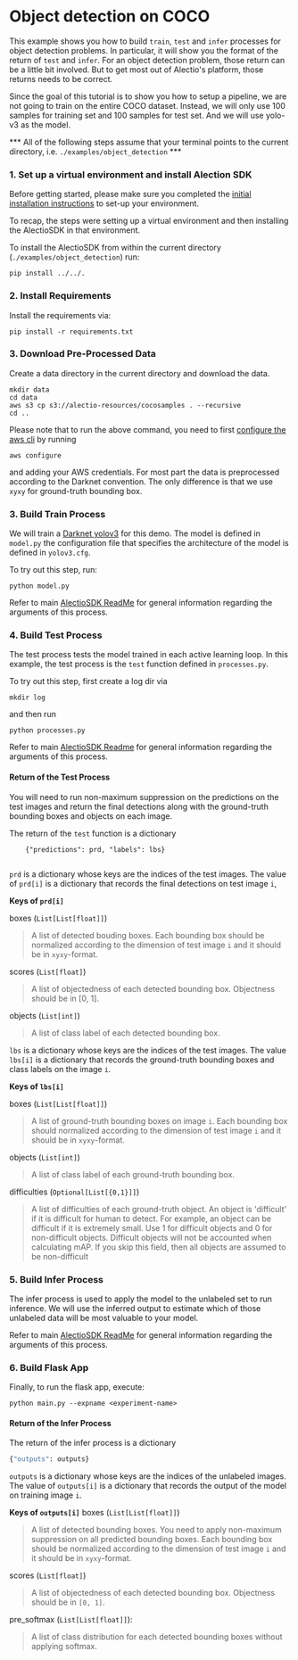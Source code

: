 # Object detection on COCO

This example shows you how to build `train`, `test` and `infer` processes
for object detection problems. In particular, it will show you the format
of the return of `test` and `infer`. For an object detection problem, those
return can be a little bit involved. But to get most out of Alectio's platform,
those returns needs to be correct. 

Since the goal of this tutorial is to show you how to setup a pipeline, 
we are not going to train on the entire COCO dataset. Instead, we will 
only use 100 samples for training set and 100 samples for test set. 
And we will use yolo-v3 as the model.

*** All of the following steps assume that your terminal points to the current directory, i.e. `./examples/object_detection` *** 

### 1. Set up a virtual environment and install Alection SDK
Before getting started, please make sure you completed the [initial installation instructions](../../README.md) to set-up your environment. 

To recap, the steps were setting up a virtual environment and then installing the AlectioSDK in that environment. 

To install the AlectioSDK from within the current directory (`./examples/object_detection`) run:

```
pip install ../../.
```

### 2. Install Requirements

Install the requirements via:
```
pip install -r requirements.txt
```

### 3. Download Pre-Processed Data
Create a data directory in the current directory and download the data.

```
mkdir data
cd data
aws s3 cp s3://alectio-resources/cocosamples . --recursive
cd .. 
```

Please note that to run the above command, you need to first [configure the aws cli](https://docs.aws.amazon.com/cli/latest/userguide/cli-chap-configure.html) by running
```
aws configure
```
and adding your AWS credentials. For most part the data is preprocessed according to the Darknet convention. The only difference is that we use `xyxy` for ground-truth bounding box. 

### 3. Build Train Process
We will train a [Darknet yolov3](https://pjreddie.com/media/files/papers/YOLOv3.pdf) for
this demo. The model is defined in `model.py` the configuration file that specifies the
architecture of the model is defined in `yolov3.cfg`.

To try out this step, run:

```
python model.py
```

Refer to main [AlectioSDK ReadMe](../../README.md) for general information regarding the 
arguments of this process.

### 4. Build Test Process
The test process tests the model trained in each active learning loop.
In this example, the test process is the `test` function defined 
in `processes.py`. 

To try out this step, first create a log dir via

```
mkdir log
```
and then run

```
python processes.py
```

Refer to main [AlectioSDK Readme](../../README.md) for general information regarding the 
arguments of this process.

#### Return of the Test Process 
You will need to run non-maximum suppression on the predictions on the test images and return 
the final detections along with the ground-truth bounding boxes and objects
on each image. 

The return of the `test` function is a dictionary 
```
    {"predictions": prd, "labels": lbs}
    
```

`prd` is a dictionary whose keys are the indices of the test 
images. The value of `prd[i]` is a dictionary that records the final
detections on test image `i`,

**Keys of `prd[i]`**

boxes (`List[List[float]]`)
>  A list of detected bouding boxes. 
    Each bounding box should be normalized according 
    to the dimension of test image `i` and it 
    should be in `xyxy`-format.
  
scores (`List[float]`)
> A list of objectedness of each detected
   bounding box. Objectness should be in \[0, 1\].

objects (`List[int]`)
> A list of class label of each detected 
    bounding box. 


`lbs` is a dictionary whose keys are the indices of the test images. 
The value `lbs[i]` is a dictionary that records the ground-truth bounding 
boxes and class labels on the image `i`.

**Keys of `lbs[i]`**

boxes (`List[List[float]]`)
> A list of ground-truth bounding boxes on image `i`.
    Each bounding box should normalized according to the dimension
    of test image `i` and it should be in `xyxy`-format.
 
objects (`List[int]`)
> A list of class label of each ground-truth bounding box.

difficulties (`Optional[List[{0,1}]]`)
> A list of difficulties of each ground-truth object. 
   An object is 'difficult' if it is difficult for human to detect. 
   For example, an object can be difficult if it is extremely small. 
   Use 1 for difficult objects and 0 for non-difficult objects.
   Difficult objects will not be accounted when calculating mAP.
   If you skip this field, then all objects are assumed to be non-difficult
  

### 5. Build Infer Process
The infer process is used to apply the model to the unlabeled set to run inference. 
We will use the inferred output to estimate which of those unlabeled data will
be most valuable to your model.

Refer to main [AlectioSDK ReadMe](../../README.md) for general information regarding the 
arguments of this process.

### 6. Build Flask App 
Finally, to run the flask app, execute:

```
python main.py --expname <experiment-name>
```

#### Return of the Infer Process
The return of the infer process is a dictionary
```python
{"outputs": outputs}
```

`outputs` is a dictionary whose keys are the indices of the unlabeled
images. The value of `outputs[i]` is a dictionary that records the output of
the model on training image `i`. 

**Keys of `outputs[i]`**
boxes (`List[List[float]]`)
> A list of detected bounding boxes.
    You need to apply non-maximum suppression on all predicted bounding 
    boxes. 
    Each bounding box should be normalized according 
    to the dimension of test image `i` and it 
    should be in `xyxy`-format.
  
scores (`List[float]`)
>  A list of objectedness of each detected
   bounding box. Objectness should be in `[0, 1]`.

pre_softmax (`List[List[float]]`):
> A list of class distribution for each 
    detected bounding boxes without applying softmax.



